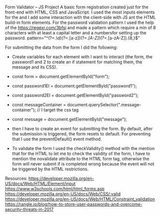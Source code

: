 Form Validator – JS Project
A basic form registration created just for the front-end with HTML, CSS and JavaScript. 
I used the most inputs elements for the and I add some interaction with the client-side with JS ant the HTML build-in form elements. 
For the password validation pattern I used the help of the https://regexr.com/3bfsi and made a pattern which require a min of 8 characters with at least a capital letter and a numbersfor setting up the password. 
 pattern="^(?=.*\d)(?=.*[a-z])(?=.*[A-Z])(?=.*[a-zA-Z]).{8,}$"

For submitting the data from the form I did the following:
-	Create variables for each element with I want to interact (the form, the password1 and 2 to create an if statement for matching them, the message and its CSS). 
-	const form = document.getElementById("form");
-	const password1El = document.getElementById("password1");
-	const password2El = document.getElementById("password2");
-	const messageContainer = document.querySelector(".message-container"); // I target the css tag
-	const message = document.getElementById("message");

-	then I have to create an event for submitting the form. By default, after the submission is triggered, the form resets to default. For preventing that I use the preventDefault() event method.

-	To validate the form I used the checkValidity() method with the mention that for the HTML to let me to check the validity of the form, I have to mention the novalidate attribute to the HTML form tag, otherwise the form will never submit if is completed wrong because the event will not be triggered by the HTML restrictions. 

<form id="form" novalidate>

Resources:
https://developer.mozilla.org/en-US/docs/Web/HTML/Element/input
https://www.w3schools.com/html/html_forms.asp
https://developer.mozilla.org/en-US/docs/Web/CSS/:valid
https://developer.mozilla.org/en-US/docs/Web/HTML/Constraint_validation
https://rangle.io/blog/how-to-store-user-passwords-and-overcome-security-threats-in-2017
